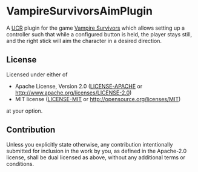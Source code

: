 # VampireSurvivorsAimPlugin

A [UCR](https://github.com/Snoothy/UCR) plugin for the game [Vampire Survivors](https://store.steampowered.com/app/1794680/Vampire_Survivors/) which allows setting up a controller such that while a configured button is held, the player stays still, and the right stick will aim the character in a desired direction.

## License

Licensed under either of

- Apache License, Version 2.0
  ([LICENSE-APACHE](LICENSE-APACHE) or http://www.apache.org/licenses/LICENSE-2.0)
- MIT license
  ([LICENSE-MIT](LICENSE-MIT) or http://opensource.org/licenses/MIT)

at your option.

## Contribution

Unless you explicitly state otherwise, any contribution intentionally submitted
for inclusion in the work by you, as defined in the Apache-2.0 license, shall be
dual licensed as above, without any additional terms or conditions.
